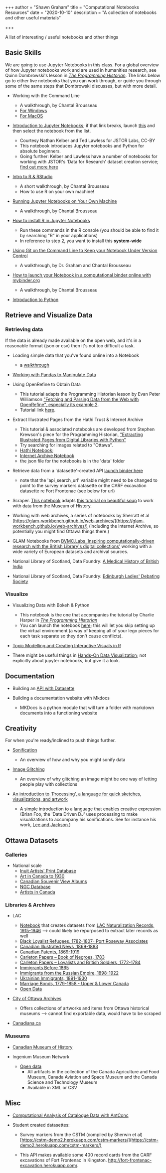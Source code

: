 +++
author = "Shawn Graham"
title = "Computational Notebooks Resources"
date = "2020-10-10"
description = "A collection of notebooks and other useful materials"

+++

A list of interesting / useful notebooks and other things

## Basic Skills

We are going to use Jupyter Notebooks in this class. For a global overview of how Jupyter notebooks work and are used in humanities research, see Quinn Dombrowski's lesson in [_The Programming Historian_](https://programminghistorian.org/en/lessons/jupyter-notebooks). The links below go to either live notebooks that you can work through, or guide you through some of the same steps that Dombrowski discusses, but with more detail.

+ Working with the Command Line
  - A walkthrough, by Chantal Brousseau
  - [For Windows](building/command-line-win/)
  - [For MacOS](/building/command-line-mac/)


+ [Introduction to Jupyter Notebooks](https://mybinder.org/v2/gh/shawngraham/dhmuse-notebooks/master?urlpath=notebooks/getting-started-with-jupyter.ipynb); if that link breaks, launch [this](https://mybinder.org/v2/gh/shawngraham/tdm-notebooks/master) and then select the notebook from the list.
    - Courtesy Nathan Kelber and Ted Lawless for JSTOR Labs, CC-BY
    - This notebook introduces Jupyter notebooks and Python for absolute beginners.
    - Going further: Kelber and Lawless have a number of notebooks for working with JSTOR's 'Data for Research' dataset creation service; [find out more here](https://tdm-pilot.org/)

+ [Intro to R & RStudio](building/intro-r-rstudio/)
  - A short walkthrough, by Chantal Brousseau
  - How to use R on your own machine!

+ [Running Jupyter Notebooks on Your Own Machine](https://www.youtube.com/watch?v=10FPoTCcv4I)
  - A walkthrough, by Chantal Brousseau

+ [How to install R in Jupyter Notebooks](https://irkernel.github.io/installation/#binary-panel)
  - Run these commands in the R console (you should be able to find it by searching "R" in your applications)
  - In reference to step 2, you want to install this **system-wide**

+ [Using Git on the Command Line to Keep your Notebook Under Version Control](#)
  - A walkthrough, by Dr. Graham and Chantal Brousseau

+ [How to launch your Notebook in a computational binder online with mybinder.org](#)
  - A walkthrough, by Chantal Brousseau

+ [Introduction to Python](https://mybinder.org/v2/gh/shawngraham/dhmuse-notebooks/master?urlpath=notebooks/python-basics-1.ipynb)

## Retrieve and Visualize Data

### Retrieving data

If the data is already made available on the open web, and it's in a reasonable format (json or csv) then it's not too difficult a task.

+ Loading simple data that you've found online into a Notebook
  - a [walkthrough](#)

+ [Working with Pandas to Manipulate Data](https://mybinder.org/v2/gh/shawngraham/dhmuse-notebooks/master?urlpath=notebooks/pandas-1.ipynb)

+ Using OpenRefine to Obtain Data
  - This tutorial adapts the Programming Historian lesson by Evan Peter Williamson ["Fetching and Parsing Data from the Web with OpenRefine", especially its example 2](https://programminghistorian.org/en/lessons/fetch-and-parse-data-with-openrefine#example-2-url-queries-and-parsing-json).
  - Tutorial link [here](#).

+ Extract Illustrated Pages from the Hathi Trust & Internet Archive
  - This tutorial & associated notebooks are developed from Stephen Krewson's piece for the Programming Historian, ["Extracting Illustrated Pages from Digital Libraries with Python"](https://programminghistorian.org/en/lessons/extracting-illustrated-pages)
  - Try searching for images related to "Ottawa".
  - [Hathi Notebook](https://mybinder.org/v2/gh/shawngraham/dhmuse-notebooks/master?urlpath=notebooks/hathitrust.ipynb);
  - [Internet Archive Notebook](https://mybinder.org/v2/gh/shawngraham/dhmuse-notebooks/master?urlpath=notebooks/internetarchive.ipynb)
  - the json file for the notebooks is in the 'data' folder

+ Retrieve data from a 'datasette'-created API [launch binder here](http://mybinder.org/v2/gh/o-date/open-context-jupyter/master?urlpath=notebooks/retrieving%20data%20from%20a%20datasette%20api.ipynb)
  - note that the 'api_search_url' variable might need to be changed to point to the survey markers datasette or the CARF excavation datasette re Fort Frontenac (see below for url)

+ Scraper. [This notebook](https://dhmuse.netlify.app/notebooks/simple-scraper) adapts [this tutorial on beautiful soup](https://programminghistorian.org/en/lessons/intro-to-beautiful-soup) to work with data from the Museum of History.

+ Working with web archives, a series of notebooks by Sherratt et al [https://glam-workbench.github.io/web-archives/](https://glam-workbench.github.io/web-archives/) (including the Internet Archive, so potentially you might find Ottawa things there.)

+ GLAM Notebooks from [BVMC.Labs 'Inspiring computationally-driven research with the British Library's digital collections'](http://data.cervantesvirtual.com/blog/notebooks/) working with a wide variety of European datasets and archival sources.

+ National Library of Scotland, Data Foundry: [A Medical History of British India](https://data.nls.uk/tools/jupyter-notebooks/exploring-a-medical-history-of-british-india/)

+ National Library of Scotland, Data Foundry: [Edinburgh Ladies' Debating Society](https://data.nls.uk/tools/jupyter-notebooks/exploring-edinburgh-ladies-debating-society/)

### Visualize

+ Visualizing Data with Bokeh & Python
    - This notebook is the one that accompanies the tutorial by Charlie Harper in [_The Programming Historian_](https://programminghistorian.org/en/lessons/visualizing-with-bokeh)
    - You can launch the notebook [here](https://mybinder.org/v2/gh/shawngraham/dhmuse-notebooks/master?urlpath=notebooks/viz-w-bokeh.ipynb); this will let you skip setting up the virtual environment (a way of keeping all of your lego pieces for each task separate so they don't cause conflicts).

+ [Topic Modelling and Creating Interactive Visuals in R](https://mybinder.org/v2/gh/ChantalMB/tm-visualisation/master)

+ There might be useful things in [Hands-On Data Visualization](https://handsondataviz.org); not explicitly about jupyter notebooks, but give it a look.

## Documentation

+ Building an [API with Datasette](/building/datasette-guidance)

+ Building a documentation website with Mkdocs
  - MKDocs is a python module that will turn a folder with markdown documents into a functioning website

## Creativity

For when you're ready/inclined to push things further.

+ [Sonification](https://mybinder.org/v2/gh/o-date/sonification/master?urlpath=notebooks/Intro%20to%20Sonification.ipynb)
  - An overview of how and why you might sonify data

+ [Image Glitching](https://mybinder.org/v2/gh/o-date/creativity/master?urlpath=notebooks/Glitching%20an%20image%20with%20prism%20sorting.ipynb)
  - An overview of why glitching an image might be one way of letting people play with collections

+ [An introduction to 'Processing', a language for quick sketches, visualizations, and artwork](https://mybinder.org/v2/gh/o-date/processing/master?urlpath=notebooks/python%20with%20processing.ipynb)
  - A simple introduction to a language that enables creative expression (Brian Foo, the 'Data Driven DJ' uses processing to make visualizations to accompany his sonifications. See for instance his work, [Lee and Jackson](https://datadrivendj.com/tracks/painters/).)

## Ottawa Datasets

### Galleries
- National scale
  - [Inuit Artists' Print Database](https://www.gallery.ca/inuit_artists/home.jsp?Lang=EN)
  - [Art in Canada to 1930](https://www.gallery.ca/indexartcanada/home.jsp?Lang=EN)
  - [Canadian Souvenir View Albums](https://www.gallery.ca/sva/intro_e.htm)
  - [NGC Database](http://archives.gallery.ca/?lang=en)
  - [Artists in Canada](https://app.pch.gc.ca/application/aac-aic/?lang=en)


### Libraries & Archives
- LAC
  - [Notebook](https://nbviewer.jupyter.org/github/GLAM-Workbench/library-archives-canada/blob/master/lac-naturalisation-1915-1945-harvest-by-country.ipynb) that creates datasets from [LAC Naturalization Records, 1915-1946](https://www.bac-lac.gc.ca/eng/discover/immigration/citizenship-naturalization-records/naturalized-records-1915-1951/Pages/introduction.aspx) --> could likely be repurposed to extract later records as well
  - [Black Loyalist Refugees, 1782-1807- Port Roseway Associates](https://www.bac-lac.gc.ca/eng/discover/military-heritage/loyalists/loyalist-port-roseway/Pages/port-roseway-associates-loyalists.aspx)
  - [Canadian Illustrated News, 1869-1883](https://www.bac-lac.gc.ca/eng/discover/canadian-illustrated-news-1869-1883/Pages/canadian-illustrated-news.aspx)
  - [Canadian Patents, 1869-1919](https://www.bac-lac.gc.ca/eng/discover/patents-1869-1919/Pages/canadian-patents-1869-1919.aspx)
  - [Carleton Papers – Book of Negroes, 1783](https://www.bac-lac.gc.ca/eng/discover/military-heritage/loyalists/book-of-negroes/Pages/introduction.aspx)
  - [Carleton Papers – Loyalists and British Soldiers, 1772-1784](https://www.bac-lac.gc.ca/eng/discover/military-heritage/loyalists/loyalists-british-soldiers-1722-1784/Pages/introduction.aspx)
  - [Immigrants Before 1865](https://www.bac-lac.gc.ca/eng/discover/immigration/immigration-records/immigrants-before-1865/Pages/introduction.aspx)
  - [Immigrants from the Russian Empire, 1898-1922](https://www.bac-lac.gc.ca/eng/discover/immigration/immigration-records/immigrants-russian-empire/Pages/introduction.aspx)
  - [Ukrainian Immigrants, 1891-1930](https://www.bac-lac.gc.ca/eng/discover/immigration/immigration-records/immigrants-ukraine-1891-1930/Pages/introduction.aspx)
  - [Marriage Bonds, 1779-1858 - Upper & Lower Canada](https://www.bac-lac.gc.ca/eng/discover/vital-statistics-births-marriages-deaths/marriage-bonds/Pages/marriage-bonds-upper-lower.aspx)
  - [Open Data](https://search.open.canada.ca/en/od/?sort=score%20desc&page=1&search_text=&od-search-subjects=History%20and%20Archaeology&od-search-format=CSV)

- [City of Ottawa Archives](http://ottawa.minisisinc.com/ottawa/scripts/mwimain.dll?logon&application=UNION_SEARCH&language=144&file=[ottawa_web]NewOPAC\index.html)
  - Offers collections of artworks and items from Ottawa historical museums --> cannot find exportable data, would have to be scraped

- [Canadiana.ca](https://www.canadiana.ca/)

### Museums

- [Canadian Museum of History](https://www.historymuseum.ca/collections/)

- Ingenium Museum Network
  - [Open data](https://ingeniumcanada.org/collection-research/artifact-open-data-set-mash-up)
    - All artifacts in the collection of the Canada Agriculture and Food Museum, Canada Aviation and Space Museum and the Canada Science and Technology Museum
    - Available in XML or CSV

## Misc

+ [Computational Analysis of Catalogue Data with AntConc](https://cataloguelegacies.github.io/antconc.github.io/)

+ Student created datasettes:

   + Survey markers from the CSTM (compiled by Sherwin et al) [https://cstm-demo2.herokuapp.com/cstm-markers/](https://cstm-demo2.herokuapp.com/cstm-markers/)

   + This API makes available some 400 record cards from the CARF excavations of Fort Frontenac in Kingston. http://fort-frontenac-excavation.herokuapp.com/.
